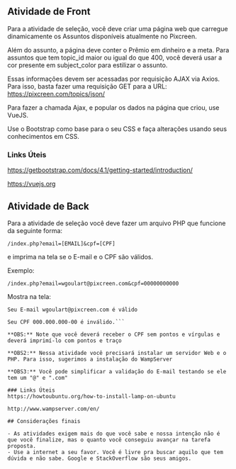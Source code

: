 ## Atividade de Front

Para a atividade de seleção, você deve criar uma página web que carregue
dinamicamente os Assuntos disponíveis atualmente no Pixcreen.

Além do assunto, a página deve conter o Prêmio em dinheiro e a meta.
Para assuntos que tem topic_id maior ou igual do que 400, você deverá usar a cor presente em subject_color para estilizar o assunto.

Essas informações devem ser acessadas por requisição AJAX via Axios.
Para isso, basta fazer uma requisição GET para a URL: https://pixcreen.com/topics/json/

Para fazer a chamada Ajax, e popular os dados na página que criou, use VueJS.

Use o Bootstrap como base para o seu CSS e faça alterações usando seus conhecimentos em CSS.

### Links Úteis
https://getbootstrap.com/docs/4.1/getting-started/introduction/

https://vuejs.org



## Atividade de Back

Para a atividade de seleção você deve fazer um arquivo PHP que funcione da seguinte forma:

```
/index.php?email=[EMAIL]&cpf=[CPF]
```

e imprima na tela se o E-mail e o CPF são válidos.

Exemplo:

```
/index.php?email=wgoulart@pixcreen.com&cpf=00000000000
```

Mostra na tela:

```
Seu E-mail wgoulart@pixcreen.com é válido

Seu CPF 000.000.000-00 é inválido.```

**OBS:** Note que você deverá receber o CPF sem pontos e vírgulas e deverá imprimí-lo com pontos e traço

**OBS2:** Nessa atividade você precisará instalar um servidor Web e o PHP. Para isso, sugerimos a instalação do WampServer

**OBS3:** Você pode simplificar a validação do E-mail testando se ele tem um "@" e ".com"

### Links Úteis
https://howtoubuntu.org/how-to-install-lamp-on-ubuntu

http://www.wampserver.com/en/

## Considerações finais

- As atividades exigem mais do que você sabe e nossa intenção não é que você finalize, mas o quanto você conseguiu avançar na tarefa proposta.
- Use a internet a seu favor. Você é livre pra buscar aquilo que tem dúvida e não sabe. Google e StackOverflow são seus amigos.
